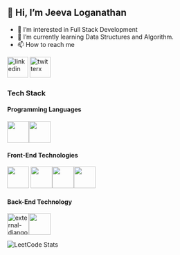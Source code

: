 ## 👋 Hi, I’m Jeeva Loganathan<br/>
- 👀 I’m interested in Full Stack Development
- 🌱 I’m currently learning Data Structures and Algorithm.
- 📫 How to reach me <br/>

[<img width="48" height="48" src="https://img.icons8.com/fluency/48/linkedin.png" alt="linkedin" />](https://www.linkedin.com/in/jeeva-l/)
[<img width="48" height="48" src="https://img.icons8.com/color/48/twitterx--v1.png" alt="twitterx"/>](https://twitter.com) 

### Tech Stack
#### Programming Languages
<img height="50" width="50" src="https://img.icons8.com/color/48/000000/python.png" /><img height="50" width="50" src="https://img.icons8.com/color/48/000000/java-coffee-cup-logo.png" /> 

#### Front-End Technologies
<img height="50" width="50" src="https://img.icons8.com/color/48/000000/html-5.png" /> <img height="50" width="50" src="https://img.icons8.com/color/48/000000/css3.png" /><img height="50" width="50" src="https://img.icons8.com/color/48/000000/javascript.png"/><img height="50" width="50" src="https://img.icons8.com/color/48/000000/bootstrap.png" />

#### Back-End Technology
<img width="50" height="50" src="https://img.icons8.com/external-tal-revivo-filled-tal-revivo/24/external-django-a-high-level-python-web-framework-that-encourages-rapid-development-logo-filled-tal-revivo.png" alt="external-django"/><img height="50" width="50" src="https://img.icons8.com/color/48/000000/mysql-logo.png"/>

![LeetCode Stats](https://leetcard.jacoblin.cool/jeevajeevaloganathan977?theme=dark&font=Ubuntu&ext=heatmap)

